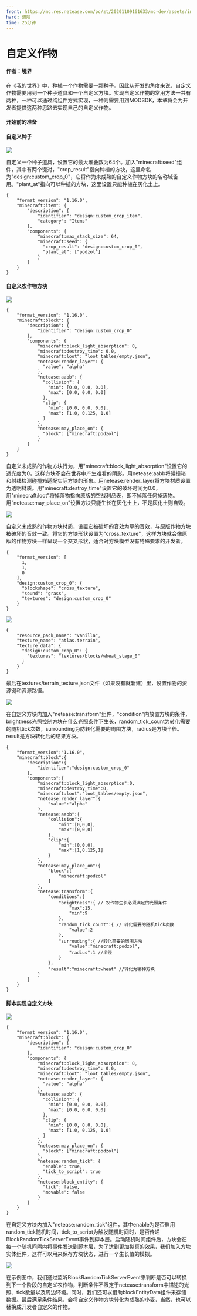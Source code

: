 ```yaml
---
front: https://mc.res.netease.com/pc/zt/20201109161633/mc-dev/assets/img/2_1.8a46d947.jpg
hard: 进阶
time: 25分钟
---
```


# 自定义作物



#### 作者：境界



在《我的世界》中，种植一个作物需要一颗种子。因此从开发的角度来说，自定义作物需要用到一个种子道具和一个自定义方块。实现自定义作物的常用方法一共有两种，一种可以通过纯组件方式实现，一种则需要用到MODSDK，本章将会为开发者提供这两种思路去实现自己的自定义作物。



#### 开始前的准备

#### 自定义种子

![](./images/2_1.jpg)



自定义一个种子道具，设置它的最大堆叠数为64个。加入"minecraft:seed"组件，其中有两个键对，"crop_result"指向种植的方块，这里命名为"design:custom_crop_0"，它将作为未成熟的自定义作物方块的名称域备用。"plant_at"指向可以种植的方块，这里设置只能种植在灰化土上。

```
{
	"format_version": "1.16.0",
	"minecraft:item": {
		"description": {
			"identifier": "design:custom_crop_item",
			"category": "Items"
        },
		"components": {
			"minecraft:max_stack_size": 64,
			"minecraft:seed": {
			  "crop_result": "design:custom_crop_0",
			  "plant_at": ["podzol"]
			}
		}
	}
}
```



#### 自定义农作物方块

![](./images/2_2.jpg)



```
{
    "format_version": "1.16.0",
    "minecraft:block": {
        "description": {
            "identifier": "design:custom_crop_0"
        },
        "components": {
            "minecraft:block_light_absorption": 0,
            "minecraft:destroy_time": 0.0,
            "minecraft:loot": "loot_tables/empty.json",
            "netease:render_layer": {
              "value": "alpha"
            },
            "netease:aabb": {
              "collision": {
                "min": [0.0, 0.0, 0.0],
                "max": [0.0, 0.0, 0.0]
              },
              "clip": {
                "min": [0.0, 0.0, 0.0],
                "max": [1.0, 0.125, 1.0]
              }
            },
			"netease:may_place_on": {
              "block": ["minecraft:podzol"]
			}
        }
    }
}
```



自定义未成熟的作物方块行为，用"minecraft:block_light_absorption"设置它的透光度为0，这样方块不会在世界中产生难看的阴影。用netease:aabb将碰撞箱和射线检测碰撞箱适配实际方块的形象。用netease:render_layer将方块材质设置为透明材质。用"minecraft:destroy_time"设置它的破坏时间为0.0，用"minecraft:loot"将掉落物指向原版的空战利品表，即不掉落任何掉落物。用“netease:may_place_on”设置方块只能生长在灰化土上，不是灰化土则自毁。



![](./images/2_3.jpg)



自定义未成熟的作物方块材质，设置它被破坏的音效为草的音效，与原版作物方块被破坏的音效一致。将它的方块形状设置为"cross_texture"，这样方块就会像原版的作物方块一样呈现一个交叉形状，适合对方块模型没有特殊要求的开发者。



```
{
    "format_version": [
      1,
      1,
      0
    ],
	"design:custom_crop_0": {
	  "blockshape": "cross_texture",
	  "sound": "grass",
	  "textures": "design:custom_crop_0"
	}
}
```



![](./images/2_4.jpg)



```
{
    "resource_pack_name": "vanilla",
    "texture_name": "atlas.terrain",
    "texture_data": {
	  "design:custom_crop_0": {
		"textures": "textures/blocks/wheat_stage_0"
	  }
	}
}
```



最后在textures/terrain_texture.json文件（如果没有就新建）里，设置作物的资源键和资源路径。



![](./images/2_5.jpg)



在自定义方块内加入"netease:transform"组件，"condition"内放置方块的条件，brightness光照控制方块在什么光照条件下生长，random_tick_count为转化需要的随机tick次数，surrounding为防转化需要的周围方块，radius是方块半径。result是方块转化后的结果方块。

```
{
    "format_version":"1.16.0",
    "minecraft:block":{
        "description":{
            "identifier":"design:custom_crop_0"
        },
        "components":{
            "minecraft:block_light_absorption":0,
            "minecraft:destroy_time":0,
            "minecraft:loot":"loot_tables/empty.json",
            "netease:render_layer":{
                "value":"alpha"
            },
            "netease:aabb":{
                "collision":{
                    "min":[0,0,0],
                    "max":[0,0,0]
                },
                "clip":{
                    "min":[0,0,0],
                    "max":[1,0.125,1]
                }
            },
            "netease:may_place_on":{
                "block":[
                    "minecraft:podzol"
                ]
            },
            "netease:transform":{
                "conditions":{
                    "brightness":{ // 农作物生长必须满足的光照条件
                        "max":15,
                        "min":9
                    },
                    "random_tick_count":{ // 转化需要的随机tick次数
                        "value":2
                    },
                    "surrouding":{ //转化需要的周围方块
                        "value":"minecraft:podzol",
                        "radius":1 //半径
                    }
                },
                "result":"minecraft:wheat" //转化为哪种方块
            }
        }
    }
}
```



#### 脚本实现自定义方块



![](./images/2_6.jpg)



```
{
    "format_version": "1.16.0",
    "minecraft:block": {
        "description": {
            "identifier": "design:custom_crop_0"
        },
        "components": {
            "minecraft:block_light_absorption": 0,
            "minecraft:destroy_time": 0.0,
            "minecraft:loot": "loot_tables/empty.json",
            "netease:render_layer": {
              "value": "alpha"
            },
            "netease:aabb": {
              "collision": {
                "min": [0.0, 0.0, 0.0],
                "max": [0.0, 0.0, 0.0]
              },
              "clip": {
                "min": [0.0, 0.0, 0.0],
                "max": [1.0, 0.125, 1.0]
              }
            },
			"netease:may_place_on": {
              "block": ["minecraft:podzol"]
			},
			"netease:random_tick": {
			  "enable": true,
			  "tick_to_script": true
			},
			"netease:block_entity": {
			  "tick": false,
			  "movable": false
			}
        }
    }
}
```



在自定义方块内加入"netease:random_tick"组件，其中enable为是否启用random_tick随机时间，tick_to_script为触发随机时间时，是否传递BlockRandomTickServerEvent事件到脚本层。启动随机时间组件后，方块会在每一个随机间隔内将事件发送到脚本层，为了达到更加拟真的效果，我们加入方块实体组件，这样可以用来保存方块状态，进行一个生长值的模拟。

![](./images/2_7.jpg)



在示例图中，我们通过监听BlockRandomTickServerEvent来判断是否可以转换到下一个阶段的自定义农作物，判断条件不限定于netease:transform中描述的光照、tick数量以及周边环境。同时，我们还可以借助blockEntityData组件来存储数据。最后满足条件结果，会将自定义作物方块转化为成熟的小麦，当然，也可以替换成开发者自定义的作物。

